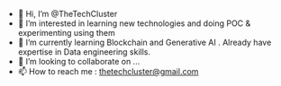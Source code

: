 - 👋 Hi, I’m @TheTechCluster
- 👀 I’m interested in learning new technologies and doing POC & experimenting using them
- 🌱 I’m currently learning Blockchain and Generative AI . Already have expertise in Data engineering skills.
- 💞️ I’m looking to collaborate on ...
- 📫 How to reach me : thetechcluster@gmail.com

<!---
TheTechCluster/TheTechCluster is a ✨ special ✨ repository because its `README.md` (this file) appears on your GitHub profile.
You can click the Preview link to take a look at your changes.
--->
